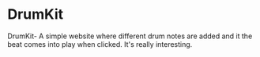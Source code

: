 # DrumKit
DrumKit- A simple website where different drum notes are added and it the beat comes into play when clicked. It's really interesting.
